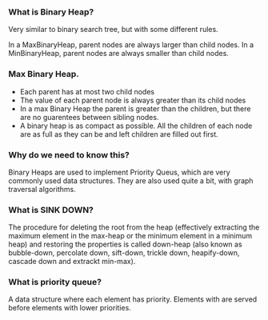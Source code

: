 ### What is Binary Heap?
Very similar to binary search tree, but with some different rules.

In a MaxBinaryHeap, parent nodes are always larger than child nodes. In a MinBinaryHeap, parent nodes
are always smaller than child nodes. 

### Max Binary Heap.
* Each parent has at most two child nodes
* The value of each parent node is always greater than its child nodes
* In a max Binary Heap the parent is greater than the children, but there are no guarentees between sibling nodes. 
* A binary heap is as compact as possible. All the children of each node are as full as they can be and left children are filled out first.

### Why do we need to know this?
Binary Heaps are used to implement Priority Queus, which are very commonly used data structures.
They are also used quite a bit, with graph traversal algorithms.

### What is SINK DOWN?
The procedure for deleting the root from the heap (effectively extracting the maximum element in the max-heap
or the minimum element in a minimum heap) and restoring the properties is called down-heap (also known as bubble-down, percolate down, sift-down, trickle down, heapify-down, cascade down and extrackt min-max).

### What is priority queue?
A data structure where each element has priority. Elements with are served before elements with lower priorities. 